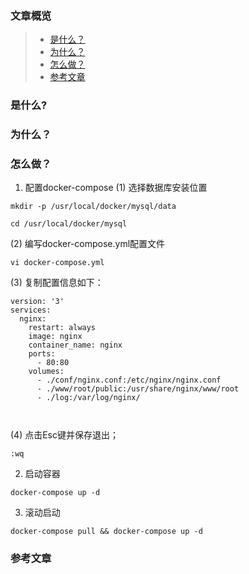 ### **文章概览**
> - [是什么？](#是什么？) 
> - [为什么？](#为什么？)  
> - [怎么做？](#怎么做？)  
> - [参考文章](#参考文章)

### **是什么?**

   
### **为什么？**  


### **怎么做？**
1. 配置docker-compose
(1) 选择数据库安装位置
```
mkdir -p /usr/local/docker/mysql/data                

cd /usr/local/docker/mysql                    
```
(2) 编写docker-compose.yml配置文件
```
vi docker-compose.yml                                                    

```
(3) 复制配置信息如下：
```
version: '3'
services:
  nginx:
    restart: always
    image: nginx
    container_name: nginx
    ports:
      - 80:80
    volumes:
      - ./conf/nginx.conf:/etc/nginx/nginx.conf
      - ./www/root/public:/usr/share/nginx/www/root
      - ./log:/var/log/nginx/

                                                      
```
(4) 点击Esc键并保存退出；
```
:wq                                                                 
```

2. 启动容器
```
docker-compose up -d
```

3. 滚动启动
```
docker-compose pull && docker-compose up -d
```


### 参考文章   




